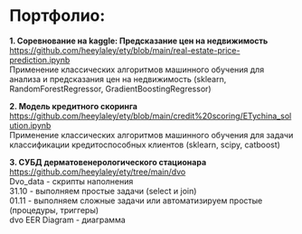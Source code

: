 # Портфолио:

**1. Соревнование на kaggle: Предсказание цен на недвижимость** <br>
https://github.com/heeylaley/ety/blob/main/real-estate-price-prediction.ipynb <br>
Применение классических алгоритмов машинного обучения для анализа и предсказания цен на недвижимость (sklearn, RandomForestRegressor, GradientBoostingRegressor)


**2. Модель кредитного скоринга** <br>
https://github.com/heeylaley/ety/blob/main/credit%20scoring/ETychina_solution.ipynb <br>
Применение классических алгоритмов машинного обучения для задачи классификации кредитоспособных клиентов (sklearn, scipy, catboost)

**3. СУБД дерматовенерологического стационара** <br>
https://github.com/heeylaley/ety/tree/main/dvo <br>
Dvo_data - скрипты наполнения <br>
31.10 - выполняем простые задачи (select и join) <br>
01.11 - выполняем сложные задачи или автоматизируем простые (процедуры, триггеры)<br>
dvo EER Diagram - диаграмма

